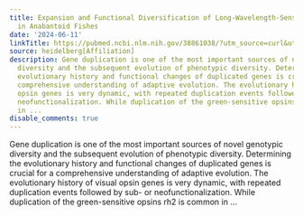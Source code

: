 ```yaml
---
title: Expansion and Functional Diversification of Long-Wavelength-Sensitive Opsin
  in Anabantoid Fishes
date: '2024-06-11'
linkTitle: https://pubmed.ncbi.nlm.nih.gov/38861038/?utm_source=curl&utm_medium=rss&utm_campaign=pubmed-2&utm_content=1FakS-2QOkCT8HsMOQP1bCRQ4YzyumYOmxmF0moLsQ3dFB1E9V&fc=20220326224207&ff=20240611181022&v=2.18.0.post9+e462414
source: heidelberg[Affiliation]
description: Gene duplication is one of the most important sources of novel genotypic
  diversity and the subsequent evolution of phenotypic diversity. Determining the
  evolutionary history and functional changes of duplicated genes is crucial for a
  comprehensive understanding of adaptive evolution. The evolutionary history of visual
  opsin genes is very dynamic, with repeated duplication events followed by sub- or
  neofunctionalization. While duplication of the green-sensitive opsins rh2 is common
  in ...
disable_comments: true
---
```

Gene duplication is one of the most important sources of novel genotypic diversity and the subsequent evolution of phenotypic diversity. Determining the evolutionary history and functional changes of duplicated genes is crucial for a comprehensive understanding of adaptive evolution. The evolutionary history of visual opsin genes is very dynamic, with repeated duplication events followed by sub- or neofunctionalization. While duplication of the green-sensitive opsins rh2 is common in ...